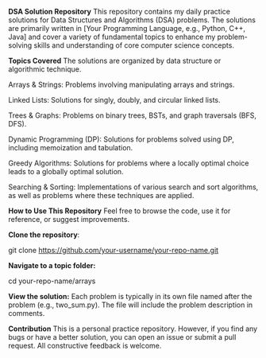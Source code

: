 **DSA Solution Repository**
This repository contains my daily practice solutions for Data Structures and Algorithms (DSA) problems. The solutions are primarily written in [Your Programming Language, e.g., Python, C++, Java] and cover a variety of fundamental topics to enhance my problem-solving skills and understanding of core computer science concepts.

**Topics Covered**
The solutions are organized by data structure or algorithmic technique.

Arrays & Strings: Problems involving manipulating arrays and strings.

Linked Lists: Solutions for singly, doubly, and circular linked lists.

Trees & Graphs: Problems on binary trees, BSTs, and graph traversals (BFS, DFS).

Dynamic Programming (DP): Solutions for problems solved using DP, including memoization and tabulation.

Greedy Algorithms: Solutions for problems where a locally optimal choice leads to a globally optimal solution.

Searching & Sorting: Implementations of various search and sort algorithms, as well as problems where these techniques are applied.

**How to Use This Repository**
Feel free to browse the code, use it for reference, or suggest improvements.

**Clone the repository**:

git clone https://github.com/your-username/your-repo-name.git

**Navigate to a topic folder:**

cd your-repo-name/arrays

**View the solution:** Each problem is typically in its own file named after the problem (e.g., two_sum.py). The file will include the problem description in comments.

**Contribution**
This is a personal practice repository. However, if you find any bugs or have a better solution, you can open an issue or submit a pull request. All constructive feedback is welcome.
